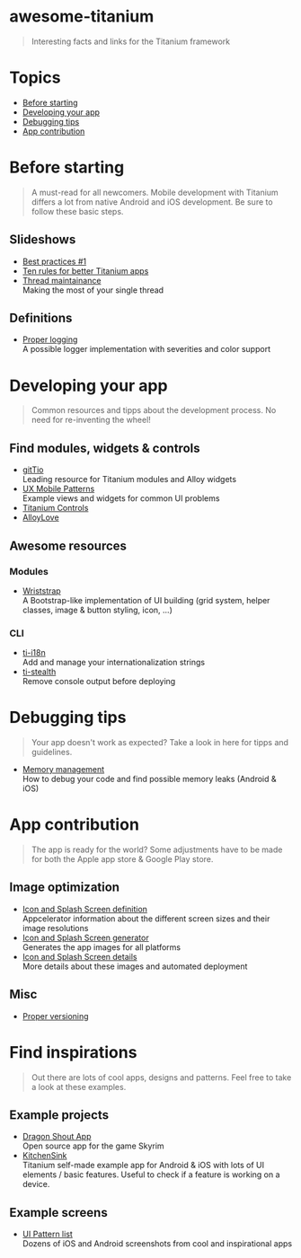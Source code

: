 # awesome-titanium
> Interesting facts and links for the Titanium framework

# Topics
- [Before starting](#before-starting)
- [Developing your app](#developing-your-app)
- [Debugging tips](#debugging-tips)
- [App contribution](#app-contribution)



# Before starting

> A must-read for all newcomers. Mobile development with Titanium differs a lot from native Android and iOS development. Be sure to follow these basic steps.

## Slideshows

- [Best practices #1](http://de.slideshare.net/alessioricco/best-practices-in-apps-development-with-titanium-appcelerator)
- [Ten rules for better Titanium apps](http://de.slideshare.net/jamessugrue/10-golden-rules-for-outstanding-titanium-app)
- [Thread maintainance](http://www.slideshare.net/ronaldtreur/titanium-making-the-most-of-your-single-thread) <br>
Making the most of your single thread

## Definitions

- [Proper logging](https://github.com/appcelerator/alloy/blob/master/Alloy/logger.js) <br>
A possible logger implementation with severities and color support


# Developing your app

> Common resources and tipps about the development process. No need for re-inventing the wheel!

## Find modules, widgets & controls

- [gitTio](http://gitt.io/) <br>
Leading resource for Titanium modules and Alloy widgets
- [UX Mobile Patterns](http://www.uxmobilepatterns.com/templates/) <br>
Example views and widgets for common UI problems
- [Titanium Controls](http://titaniumcontrols.com/)
- [AlloyLove](http://alloylove.com/#)


## Awesome resources

### Modules

- [Wriststrap](https://github.com/TNuzzi/wriststrap) <br>
A Bootstrap-like implementation of UI building (grid system, helper classes, image & button styling, icon, ...)

### CLI
- [ti-i18n](https://www.npmjs.com/package/ti-i18n) <br>
Add and manage your internationalization strings
- [ti-stealth](https://www.npmjs.com/package/ti-stealth) <br>
Remove console output before deploying


# Debugging tips

> Your app doesn't work as expected? Take a look in here for tipps and guidelines.

- [Memory management](http://docs.appcelerator.com/titanium/3.0/#!/guide/Managing_Memory_and_Finding_Leaks-section-29004941_ManagingMemoryandFindingLeaks-Examplesourcesofmemoryleaks) <br>
How to debug your code and find possible memory leaks (Android & iOS)



# App contribution

> The app is ready for the world? Some adjustments have to be made for both the Apple app store & Google Play store.

## Image optimization

- [Icon and Splash Screen definition](http://docs.appcelerator.com/titanium/latest/#!/guide/Icons_and_Splash_Screens) <br>
Appcelerator information about the different screen sizes and their image resolutions
- [Icon and Splash Screen generator](http://ticons.fokkezb.nl/) <br>
Generates the app images for all platforms
- [Icon and Splash Screen details](http://blog.mattstephens.co.uk/post/42021515092/splash-screen-launcher-icon-sizes-appcelerator-titanium) <br>
More details about these images and automated deployment

## Misc

- [Proper versioning](http://www.tidev.io/2014/10/29/versioning-builds-and-releases/)


# Find inspirations

> Out there are lots of cool apps, designs and patterns. Feel free to take a look at these examples.

## Example projects

- [Dragon Shout App](https://github.com/rblalock/dragon_shout_app_open_source) <br>
Open source app for the game Skyrim
- [KitchenSink](https://github.com/Mindelusions/KitchenSink) <br>
Titanium self-made example app for Android & iOS with lots of UI elements / basic features. Useful to check if a feature is working on a device.

## Example screens
- [UI Pattern list](http://www.pttrns.com/) <br>
Dozens of iOS and Android screenshots from cool and inspirational apps
